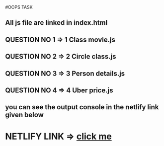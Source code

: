 
#OOPS TASK 
  
## All js file are linked in index.html

## QUESTION NO 1 => 1 Class movie.js
## QUESTION NO 2 => 2 Circle class.js
## QUESTION NO 3 => 3 Person details.js
## QUESTION NO 4 => 4 Uber price.js

## you can see the output console in the netlify link given below

# NETLIFY LINK => <span><a href="https://fantastic-klepon-936377.netlify.app/" target="_blank">click me</a></span>
